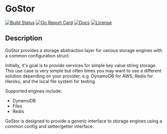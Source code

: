 # GoStor

[![Build Status][build-status-svg]][build-status-link]
[![Go Report Card][goreport-svg]][goreport-link]
[![Docs][docs-godoc-svg]][docs-godoc-link]
[![License][license-svg]][license-link]

## Description

GoStor provides a storage abstraction layer for various storage engines with a common configuration struct.

Initially, it's goal is to provide services for simple key value string storage. This use case is very simple but often times you may want to use a different solution depending on your provider, e.g. DynamoDB for AWS, Redis for Heroku, and the local file system for testing.

Supported engines include:

* DynamoDB
* Files
* Redis

 [build-status-svg]: https://api.travis-ci.org/grokify/gostor.svg?branch=master
 [build-status-link]: https://travis-ci.org/grokify/gostor
 [goreport-svg]: https://goreportcard.com/badge/github.com/grokify/gostor
 [goreport-link]: https://goreportcard.com/report/github.com/grokify/gostor
 [docs-godoc-svg]: https://img.shields.io/badge/docs-godoc-blue.svg
 [docs-godoc-link]: https://godoc.org/github.com/grokify/gostor
 [license-svg]: https://img.shields.io/badge/license-MIT-blue.svg
 [license-link]: https://github.com/grokify/gostor/blob/master/LICENSE
 
GoStor is designed to provide a generic interface to storage engines using a common config and setter/getter interface.
